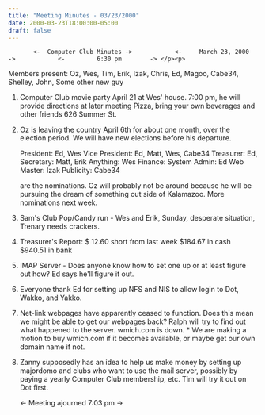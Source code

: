 ```yaml
---
title: "Meeting Minutes - 03/23/2000"
date: 2000-03-23T18:00:00-05:00
draft: false
---
```


           <-  Computer Club Minutes ->            <-     March 23, 2000     ->            <-         6:30 pm        -> </p><p>
Members present:     Oz, Wes, Tim, Erik, Izak, Chris, Ed, Magoo, Cabe34,     Shelley, John, Some other new guy  </p><p>
 1. Computer Club movie party April 21 at Wes' house.     7:00 pm, he will provide directions at later meeting     Pizza, bring your own beverages and other friends        626 Summer St. </p><p>
 2. Oz is leaving the country April 6th for about one     month, over the election period.  We will have new     elections before his departure. </p><p>
        President:       Ed, Wes         Vice President:  Ed, Matt, Wes, Cabe34         Treasurer:       Ed,         Secretary:       Matt, Erik         Anything:        Wes         Finance:                  System Admin:    Ed         Web Master:      Izak         Publicity:       Cabe34      </p><p>
    are the nominations.  Oz will probably not be around     because he will be pursuing the dream of something     out side of Kalamazoo.  More nominations next week. </p><p>
 3. Sam's Club Pop/Candy run - Wes and Erik, Sunday,     desperate situation, Trenary needs crackers. </p><p>
 4. Treasurer's Report:  $ 12.60 short from last week                          $184.67 in cash                          $940.51 in bank </p><p>
 5. IMAP Server - Does anyone know how to set one up or     at least figure out how?  Ed says he'll figure it     out. </p><p>
 6. Everyone thank Ed for setting up NFS and NIS to allow     login to Dot, Wakko, and Yakko. </p><p>
 7. Net-link webpages have apparently ceased to function.     Does this mean we might be able to get our webpages     back?  Ralph will try to find out what happened to     the server.  wmich.com is down.   * We are making a motion to buy wmich.com if it becomes     available, or maybe get our own domain name if not. </p><p>
 8. Zanny supposedly has an idea to help us make money by     setting up majordomo and clubs who want to use the     mail server, possibly by paying a yearly Computer Club     membership, etc.  Tim will try it out on Dot first. </p><p>
           <-  Meeting ajourned 7:03 pm  -> </p><p>
</p><p>
</p>
